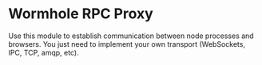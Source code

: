 # Wormhole RPC Proxy
Use this module to establish communication between node processes and browsers. You just need to implement your own
 transport (WebSockets, IPC, TCP, amqp, etc).